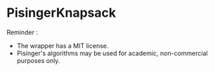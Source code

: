 
# PisingerKnapsack

Reminder : 
- The wrapper has a MIT license.
- Pisinger's algorithms may be used for academic, non-commercial purposes only.
